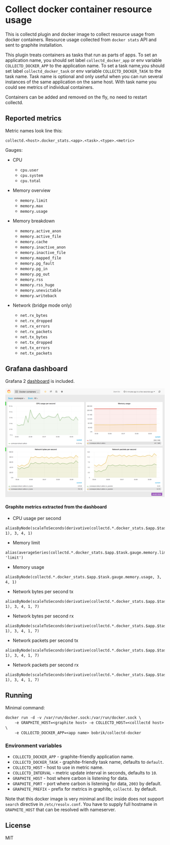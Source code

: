 # Collect docker container resource usage

This is collectd plugin and docker image to collect resource usage
from docker containers. Resource usage collected from `docker stats` API
and sent to graphite installation.

This plugin treats containers as tasks that run as parts of apps.
To set an application name, you should set label `collectd_docker_app`
or env variable `COLLECTD_DOCKER_APP` to the application name.
To set a task name,you should set label `collectd_docker_task`
or env variable `COLLECTD_DOCKER_TASK` to the task name. Task name
is optional and only useful when you can run several instances of
the same application on the same host. With task name you could
see metrics of individual containers.

Containers can be added and removed on the fly, no need to restart collectd.

## Reported metrics

Metric names look line this:

```
collectd.<host>.docker_stats.<app>.<task>.<type>.<metric>
```

Gauges:


* CPU
    * `cpu.user`
    * `cpu.system`
    * `cpu.total`

* Memory overview
    * `memory.limit`
    * `memory.max`
	* `memory.usage`

* Memory breakdown
	* `memory.active_anon`
    * `memory.active_file`
    * `memory.cache`
    * `memory.inactive_anon`
    * `memory.inactive_file`
    * `memory.mapped_file`
    * `memory.pg_fault`
    * `memory.pg_in`
    * `memory.pg_out`
    * `memory.rss`
    * `memory.rss_huge`
    * `memory.unevictable`
    * `memory.writeback`

* Network (bridge mode only)
    * `net.rx_bytes`
    * `net.rx_dropped`
    * `net.rx_errors`
    * `net.rx_packets`
    * `net.tx_bytes`
    * `net.tx_dropped`
    * `net.tx_errors`
    * `net.tx_packets`

## Grafana dashboard

Grafana 2 [dashboard](grafana2.json) is included.

![screenshot](screenshot.png)

#### Graphite metrics extracted from the dashboard

* CPU usage per second

```
aliasByNode(scaleToSeconds(derivative(collectd.*.docker_stats.$app.$task.gauge.cpu.total), 1), 3, 4, 1)
```

* Memory limit

```
alias(averageSeries(collectd.*.docker_stats.$app.$task.gauge.memory.limit), 'limit')
```

* Memory usage

```
aliasByNode(collectd.*.docker_stats.$app.$task.gauge.memory.usage, 3, 4, 1)
```

* Network bytes per second tx

```
aliasByNode(scaleToSeconds(derivative(collectd.*.docker_stats.$app.$task.gauge.net.tx_bytes), 1), 3, 4, 1, 7)
```

* Network bytes per second rx

```
aliasByNode(scaleToSeconds(derivative(collectd.*.docker_stats.$app.$task.gauge.net.rx_bytes), 1), 3, 4, 1, 7)
```

* Network packets per second tx

```
aliasByNode(scaleToSeconds(derivative(collectd.*.docker_stats.$app.$task.gauge.net.tx_packets), 1), 3, 4, 1, 7)
```

* Network packets per second rx

```
aliasByNode(scaleToSeconds(derivative(collectd.*.docker_stats.$app.$task.gauge.net.rx_packets), 1), 3, 4, 1, 7)
```

## Running

Minimal command:

```
docker run -d -v /var/run/docker.sock:/var/run/docker.sock \
    -e GRAPHITE_HOST=<graphite host> -e COLLECTD_HOST=<colllectd host> \
    -e COLLECTD_DOCKER_APP=<app name> bobrik/collectd-docker
```

### Environment variables

* `COLLECTD_DOCKER_APP` - graphite-friendly application name.
* `COLLECTD_DOCKER_TASK` - graphite-friendly task name, defaults to `default`.
* `COLLECTD_HOST` - host to use in metric name.
* `COLLECTD_INTERVAL` - metric update interval in seconds, defaults to `10`.
* `GRAPHITE_HOST` - host where carbon is listening for data.
* `GRAPHITE_PORT` - port where carbon is listening for data, `2003` by default.
* `GRAPHITE_PREFIX` - prefix for metrics in graphite, `collectd.` by default.

Note that this docker image is very minimal and libc inside does not
support `search` directive in `/etc/resolv.conf`. You have to supply
full hostname in `GRAPHITE_HOST` that can be resolved with nameserver.

## License

MIT
